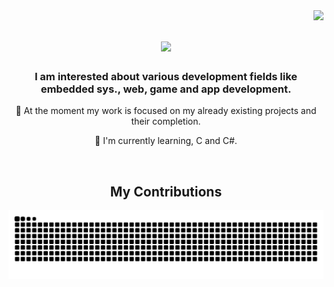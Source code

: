 <img align="right" src="https://komarev.com/ghpvc/?username=milar111&label=Profile%20views&color=0e75b6&style=flat" />

<h1 align="center">
    <img src="https://readme-typing-svg.herokuapp.com/?font=Righteous&size=35&center=true&vCenter=true&width=500&height=70&duration=4000&lines=Hi+There!+👋;+I'm+Daniel+Yordanov!;" />
</h1>

<h3 align="center">I am interested about various development fields like embedded sys., web, game and app development.</h3>

<div align="center">
 🔭 At the moment my work is focused on my already existing projects and their completion.
 
 🌱 I'm currently learning, C and C#.
</div>

<div align="center">
  <br>
  <h2>My Contributions</h2>
  <img alt="snake eating my contributions" src="https://github.com/milar111/milar111/blob/output/github-snake-dark.svg" />
  <br/><br/><br/>
</div>
